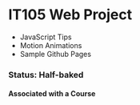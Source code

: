 # IT105 Web Project 
* JavaScript Tips
* Motion Animations
* Sample Github Pages

### Status: Half-baked
#### Associated with a Course
